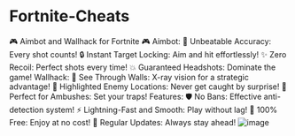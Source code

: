 # Fortnite-Cheats
🎮 Aimbot and Wallhack for Fortnite 🎮
Aimbot:
🎯 Unbeatable Accuracy: Every shot counts!
🔒 Instant Target Locking: Aim and hit effortlessly!
✨ Zero Recoil: Perfect shots every time!
💥 Guaranteed Headshots: Dominate the game!
Wallhack:
👀 See Through Walls: X-ray vision for a strategic advantage!
🌟 Highlighted Enemy Locations: Never get caught by surprise!
🎯 Perfect for Ambushes: Set your traps!
Features:
🛡️ No Bans: Effective anti-detection system!
⚡ Lightning-Fast and Smooth: Play without lag!
💎 100% Free: Enjoy at no cost!
🔄 Regular Updates: Always stay ahead!
![image](https://github.com/user-attachments/assets/d59ac1bc-e743-4be9-b80e-3026953e6947)
